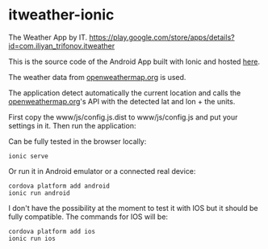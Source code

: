 # itweather-ionic
The Weather App by IT. https://play.google.com/store/apps/details?id=com.iliyan_trifonov.itweather

This is the source code of the Android App built with Ionic and hosted [here](https://play.google.com/store/apps/details?id=com.iliyan_trifonov.itweather "ITWeather").

The weather data from [openweathermap.org](http://openweathermap.org "openweathermap.org") is used.

The application detect automatically the current location and calls the [openweathermap.org](http://openweathermap.org "openweathermap.org")'s API with the detected lat and lon + the units.

First copy the www/js/config.js.dist to www/js/config.js and put your settings in it.
Then run the application:

Can be fully tested in the browser locally:

    ionic serve

Or run it in Android emulator or a connected real device:

    cordova platform add android
    ionic run android

I don't have the possibility at the moment to test it with IOS but it should be fully compatible.
The commands for IOS will be:

    cordova platform add ios
    ionic run ios
